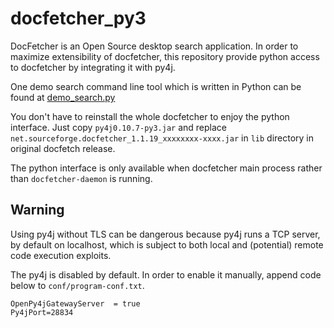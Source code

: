 # docfetcher_py3
DocFetcher is an Open Source desktop search application. In order to maximize extensibility of docfetcher, this repository provide python access to docfetcher by integrating it with py4j.

One demo search command line tool which is written in Python can be found at [demo_search.py](/demo_search.py)

You don't have to reinstall the whole docfetcher to enjoy the python interface. Just copy `py4j0.10.7-py3.jar` and replace `net.sourceforge.docfetcher_1.1.19_xxxxxxxx-xxxx.jar` in `lib` directory in original docfetch release.

The python interface is only available when docfetcher main process rather than `docfetcher-daemon` is running.

## Warning

Using py4j without TLS can be dangerous because py4j runs a TCP server, by default on localhost, which is subject to both local and (potential) remote code execution exploits.

The py4j is disabled by default. In order to enable it manually, append code below to `conf/program-conf.txt`.

    OpenPy4jGatewayServer  = true
    Py4jPort=28834

